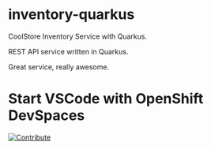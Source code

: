 # inventory-quarkus
CoolStore Inventory Service with Quarkus.

REST API service written in Quarkus.

Great service, really awesome.

# Start VSCode with OpenShift DevSpaces

<a href="https://devspaces.apps.rhte.0x74.p1.openshiftapps.com/#https://github.com/coolstore-demo/inventory-quarkus" target="_blank"><img src="https://raw.githubusercontent.com/blues-man/cloud-native-workshop/demo/factory-contribute.svg" alt="Contribute"></a>
